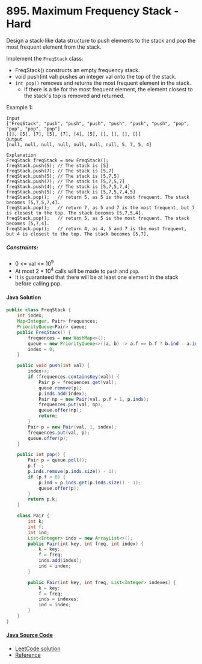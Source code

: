 # 895. Maximum Frequency Stack - Hard

Design a stack-like data structure to push elements to the stack and pop the most frequent element from the stack.

Implement the ```FreqStack``` class:

- FreqStack() constructs an empty frequency stack.
- void push(int val) pushes an integer val onto the top of the stack.
- ```int pop()``` removes and returns the most frequent element in the stack.
  - If there is a tie for the most frequent element, the element closest to the stack's top is removed and returned.
 

Example 1:

```
Input
["FreqStack", "push", "push", "push", "push", "push", "push", "pop", "pop", "pop", "pop"]
[[], [5], [7], [5], [7], [4], [5], [], [], [], []]
Output
[null, null, null, null, null, null, null, 5, 7, 5, 4]

Explanation
FreqStack freqStack = new FreqStack();
freqStack.push(5); // The stack is [5]
freqStack.push(7); // The stack is [5,7]
freqStack.push(5); // The stack is [5,7,5]
freqStack.push(7); // The stack is [5,7,5,7]
freqStack.push(4); // The stack is [5,7,5,7,4]
freqStack.push(5); // The stack is [5,7,5,7,4,5]
freqStack.pop();   // return 5, as 5 is the most frequent. The stack becomes [5,7,5,7,4].
freqStack.pop();   // return 7, as 5 and 7 is the most frequent, but 7 is closest to the top. The stack becomes [5,7,5,4].
freqStack.pop();   // return 5, as 5 is the most frequent. The stack becomes [5,7,4].
freqStack.pop();   // return 4, as 4, 5 and 7 is the most frequent, but 4 is closest to the top. The stack becomes [5,7].
``` 

##### Constraints:

- 0 <= val <= 10<sup>9</sup>
- At most 2 * 10<sup>4</sup> calls will be made to ```push``` and ```pop```.
- It is guaranteed that there will be at least one element in the stack before calling pop.

#### Java Solution
```java
public class FreqStack {
    int index;
    Map<Integer, Pair> frequences;
    PriorityQueue<Pair> queue;
    public FreqStack() {
        frequences = new HashMap<>();
        queue = new PriorityQueue<>((a, b) -> a.f == b.f ? b.ind - a.ind : b.f - a.f );
        index = 0;
    }

    public void push(int val) {
        index++;
        if (frequences.containsKey(val)) {
            Pair p = frequences.get(val);
            queue.remove(p);
            p.inds.add(index);
            Pair np = new Pair(val, p.f + 1, p.inds);
            frequences.put(val, np);
            queue.offer(np);
            return;
        }
        Pair p = new Pair(val, 1, index);
        frequences.put(val, p);
        queue.offer(p);
    }

    public int pop() {
        Pair p = queue.poll();
        p.f--;
        p.inds.remove(p.inds.size() - 1);
        if (p.f > 0) {
            p.ind = p.inds.get(p.inds.size() - 1);
            queue.offer(p);
        }
        return p.k;
    }

    class Pair {
        int k;
        int f;
        int ind;
        List<Integer> inds = new ArrayList<>();
        public Pair(int key, int freq, int index) {
            k = key;
            f = freq;
            inds.add(index);
            ind = index;
        }

        public Pair(int key, int freq, List<Integer> indexes) {
            k = key;
            f = freq;
            inds = indexes;
            ind = index;
        }
    }
}
```

#### [Java Source Code](../../../src/main/java/com/algorithm/stacksandqueues/FreqStack.java)
- [LeetCode solution](../../../src/main/java/com/algorithm/stacksandqueues/FreqStackI.java)
- [Reference](https://leetcode.com/problems/maximum-frequency-stack/)